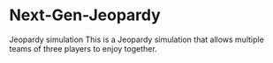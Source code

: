 # Next-Gen-Jeopardy
Jeopardy simulation
This is a Jeopardy simulation that allows multiple teams of three players to enjoy together.
